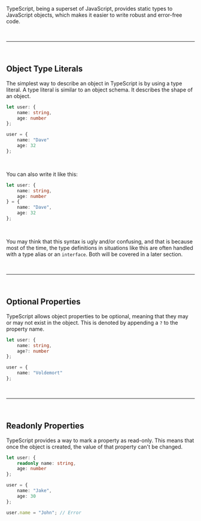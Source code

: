 TypeScript, being a superset of JavaScript, provides static types to JavaScript objects, which makes it easier to write robust and error-free code.

<br>

---

<br>

## Object Type Literals

The simplest way to describe an object in TypeScript is by using a type literal. A type literal is similar to an object schema. It describes the shape of an object.

```typescript
let user: {
	name: string,
	age: number
};

user = {
	name: "Dave"
	age: 32
};
```

<br>

You can also write it like this:

```typescript
let user: {
	name: string,
	age: number
} = {
	name: "Dave",
	age: 32
};
```

<br>

You may think that this syntax is ugly and/or confusing, and that is because most of the time, the type definitions in situations like this are often handled with a type alias or an `interface`.  Both will be covered in a later section.

<br>

---

<br>

## Optional Properties

TypeScript allows object properties to be optional, meaning that they may or may not exist in the object. This is denoted by appending a `?` to the property name.

```typescript
let user: {
	name: string,
	age?: number
};

user = {
	name: "Voldemort"
};
```

<br>

---

<br>

## Readonly Properties

TypeScript provides a way to mark a property as read-only. This means that once the object is created, the value of that property can't be changed.

```typescript
let user: {
	readonly name: string,
	age: number
};

user = {
	name: "Jake",
	age: 30
};

user.name = "John"; // Error
```
